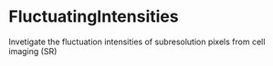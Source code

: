 # FluctuatingIntensities
Invetigate the fluctuation intensities of subresolution pixels from cell imaging (SR)